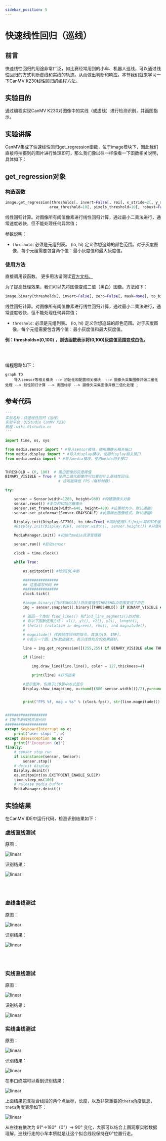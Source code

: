 ```yaml
---
sidebar_position: 5
---
```


# 快速线性回归（巡线）

## 前言
快速线性回归的用途非常广泛，如比赛经常用到的小车、机器人巡线，可以通过线性回归的方式判断虚线和实线的轨迹。从而做出判断和响应。本节我们就来学习一下CanMV K230线性回归的编程方法。

## 实验目的
通过编程实现CanMV K230对图像中的实线（或虚线）进行检测识别，并画图指示。

## 实验讲解

CanMV集成了快速线性回归get_regression函数，位于image模块下，因此我们直接将拍摄到的图片进行处理即可，那么我们像以往一样像看一下函数相关说明，具体如下：

## get_regression对象

### 构造函数
```python
image.get_regression(thresholds[, invert=False[, roi[, x_stride=2[, y_stride=1[, 
                    area_threshold=10[, pixels_threshold=10[, robust=False]]]]]]])
```
线性回归计算。对图像所有阈值像素进行线性回归计算，通过最小二乘法进行，通常速度较快，但不能处理任何异常值；

参数说明：
- `threshold`: 必须是元组列表。 (lo, hi) 定义你想追踪的颜色范围。对于灰度图像，每个元组需要包含两个值：最小灰度值和最大灰度值。

### 使用方法

直接调用该函数。 更多用法请阅读[官方文档。](https://developer.canaan-creative.com/k230_canmv/main/zh/api/openmv/image.html#get-regression)


为了提高处理效果，我们可以先将图像变成二值（黑白）图像。方法如下：

```python
image.binary(thresholds[, invert=False[, zero=False[, mask=None[, to_bitmap=False[, copy=False]]]]])
```
线性回归计算。对图像所有阈值像素进行线性回归计算，通过最小二乘法进行，通常速度较快，但不能处理任何异常值；
- `threshold`: 必须是元组列表。 (lo, hi) 定义你想追踪的颜色范围。对于灰度图像，每个元组需要包含两个值：最小灰度值和最大灰度值。

**例：thresholds=(0,100) ，则该函数表示将(0,100)灰度值范围变成白色。**

<br></br>

编程思路如下：

```mermaid
graph TD
    导入sensor等相关模块 --> 初始化和配置相关模块  --> 摄像头采集图像并做二值化处理 --> 线性回归计算 --> 画图标示 --> 摄像头采集图像并做二值化处理 ;
```

## 参考代码

```python
'''
实验名称：快速线性回归（巡线）
实验平台：01Studio CanMV K230
教程：wiki.01studio.cc
'''

import time, os, sys

from media.sensor import * #导入sensor模块，使用摄像头相关接口
from media.display import * #导入display模块，使用display相关接口
from media.media import * #导入media模块，使用meida相关接口


THRESHOLD = (0, 100)  # 黑白图像的灰度阈值
BINARY_VISIBLE = True # 使用二值化图像你可以看到什么是线性回归。
                        # 这可能降低 FPS（每秒帧数）.

try:

    sensor = Sensor(width=1280, height=960) #构建摄像头对象
    sensor.reset() #复位和初始化摄像头
    sensor.set_framesize(width=640, height=480) #设置帧大小，默认通道0
    sensor.set_pixformat(Sensor.GRAYSCALE) #设置输出图像格式，默认通道0

    Display.init(Display.ST7701, to_ide=True) #同时使用3.5寸mipi屏和IDE缓冲区显示图像，800x480分辨率
    #Display.init(Display.VIRT, sensor.width(), sensor.height()) #只使用IDE缓冲区显示图像

    MediaManager.init() #初始化media资源管理器

    sensor.run() #启动sensor

    clock = time.clock()

    while True:

        os.exitpoint() #检测IDE中断

        ################
        ## 这里编写代码 ##
        ################
        clock.tick()

        #image.binary([THRESHOLD])将灰度值在THRESHOLD范围变成了白色
        img = sensor.snapshot().binary([THRESHOLD]) if BINARY_VISIBLE else sensor.snapshot()

        # 返回一个类似 find_lines() 和find_line_segments()的对象.
        # 有以下函数使用方法： x1(), y1(), x2(), y2(), length(),
        # theta() (rotation in degrees), rho(), and magnitude().
        #
        # magnitude() 代表线性回归的指令，其值为(0, INF]。
        # 0表示一个圆，INF数值越大，表示线性拟合的效果越好。

        line = img.get_regression([(255,255) if BINARY_VISIBLE else THRESHOLD])

        if (line):

            img.draw_line(line.line(), color = 127,thickness=4)

            print(line) #打印结果

        #显示图片，仅用于LCD居中方式显示
        Display.show_image(img, x=round((800-sensor.width())/2),y=round((480-sensor.height())/2))


        print("FPS %f, mag = %s" % (clock.fps(), str(line.magnitude()) if (line) else "N/A"))


###################
# IDE中断释放资源代码
###################
except KeyboardInterrupt as e:
    print("user stop: ", e)
except BaseException as e:
    print(f"Exception {e}")
finally:
    # sensor stop run
    if isinstance(sensor, Sensor):
        sensor.stop()
    # deinit display
    Display.deinit()
    os.exitpoint(os.EXITPOINT_ENABLE_SLEEP)
    time.sleep_ms(100)
    # release media buffer
    MediaManager.deinit()
```

## 实验结果

在CanMV IDE中运行代码，检测识别结果如下：

### 虚线直线测试

原图：

![linear](./img/linear/linear1.png) 

识别结果：

![linear](./img/linear/linear1_1.png)

<br></br>

### 虚线曲线测试

原图：

![linear](./img/linear/linear2.png) 

识别结果：

![linear](./img/linear/linear2_1.png)

<br></br>

### 实线直线测试

原图：

![linear](./img/linear/linear3.png) 

识别结果：

![linear](./img/linear/linear3_1.png)

### 实线曲线测试

原图：

![linear](./img/linear/linear4.png) 

识别结果：

![linear](./img/linear/linear4_1.png)

在串口终端可以看到识别结果：

![linear](./img/linear/linear5.png)

上面结果包含拟合线段的两个点坐标，长度，以及非常重要的`theta`角度信息，`theta`角度表示如下：

![linear](./img/linear/linear6.png)

从左往右依次为 91°->180°（0°）-> 90° 变化，大家可以结合上图观察实验数据理解，巡线行走的小车本质就是让这个拟合线段保持在0°位置行走。






